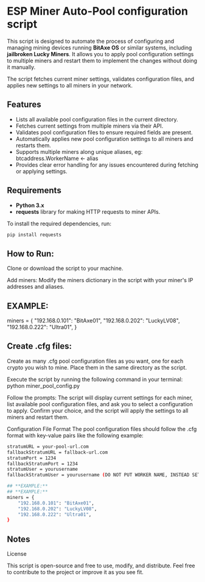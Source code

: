 # **ESP Miner Auto-Pool configuration script**

This script is designed to automate the process of configuring and managing mining devices running **BitAxe OS** or similar systems, including **jailbroken Lucky Miners**. It allows you to apply pool configuration settings to multiple miners and restart them to implement the changes without doing it manually. 

The script fetches current miner settings, validates configuration files, and applies new settings to all miners in your network.

## **Features**

- Lists all available pool configuration files in the current directory.
- Fetches current settings from multiple miners via their API.
- Validates pool configuration files to ensure required fields are present.
- Automatically applies new pool configuration settings to all miners and restarts them.
- Supports multiple miners along unique aliases, eg: btcaddress.WorkerName <- alias
- Provides clear error handling for any issues encountered during fetching or applying settings.

## **Requirements**

- **Python 3.x**
- **requests** library for making HTTP requests to miner APIs.

To install the required dependencies, run:

```bash
pip install requests
```
## **How to Run:**
Clone or download the script to your machine.

Add miners: Modify the miners dictionary in the script with your miner's IP addresses and aliases.
## **EXAMPLE:**
miners = {
    "192.168.0.101": "BitAxe01",
    "192.168.0.202": "LuckyLV08",
    "192.168.0.222": "Ultra01",
}

## **Create .cfg files:**

Create as many .cfg pool configuration files as you want, one for each crypto you wish to mine. Place them in the same directory as the script.

Execute the script by running the following command in your terminal:
python miner_pool_config.py

Follow the prompts: 
The script will display current settings for each miner, list available pool configuration files, and ask you to select a configuration to apply. Confirm your choice, and the script will apply the settings to all miners and restart them.

Configuration File Format
The pool configuration files should follow the .cfg format with key-value pairs like the following example:

```bash
stratumURL = your-pool-url.com
fallbackStratumURL = fallback-url.com
stratumPort = 1234
fallbackStratumPort = 1234
stratumUser = yourusername
fallbackStratumUser = yourusername (DO NOT PUT WORKER NAME, INSTEAD SET IT IN THE SCRIPT)

## **EXAMPLE:**
## **EXAMPLE:**
miners = {
    "192.168.0.101": "BitAxe01",
    "192.168.0.202": "LuckyLV08",
    "192.168.0.222": "Ultra01",
}
```
## **Notes**

License

This script is open-source and free to use, modify, and distribute. Feel free to contribute to the project or improve it as you see fit.
